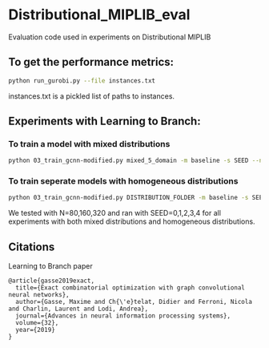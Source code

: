 # Distributional_MIPLIB_eval

Evaluation code used in experiments on Distributional MIPLIB

## To get the performance metrics:
```bash
python run_gurobi.py --file instances.txt
```
instances.txt is a pickled list of paths to instances.

## Experiments with Learning to Branch:
### To train a model with mixed distributions
```bash
python 03_train_gcnn-modified.py mixed_5_domain -m baseline -s SEED --n_samples_per_domain N
```
### To train seperate models with homogeneous distributions 
```bash
python 03_train_gcnn-modified.py DISTRIBUTION_FOLDER -m baseline -s SEED --n_samples_per_domain N
```
We tested with N=80,160,320 and ran with SEED=0,1,2,3,4 for all experiments with both mixed distributions and homogeneous distributions.
## Citations

Learning to Branch paper
```
@article{gasse2019exact,
  title={Exact combinatorial optimization with graph convolutional neural networks},
  author={Gasse, Maxime and Ch{\'e}telat, Didier and Ferroni, Nicola and Charlin, Laurent and Lodi, Andrea},
  journal={Advances in neural information processing systems},
  volume={32},
  year={2019}
}
```
